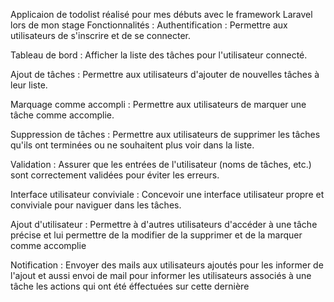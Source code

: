 Applicaion de todolist réalisé pour mes débuts avec le framework Laravel lors de mon stage 
Fonctionnalités :
Authentification : Permettre aux utilisateurs de s'inscrire et de se connecter.

Tableau de bord : Afficher la liste des tâches pour l'utilisateur connecté.

Ajout de tâches : Permettre aux utilisateurs d'ajouter de nouvelles tâches à leur liste.

Marquage comme accompli : Permettre aux utilisateurs de marquer une tâche comme accomplie.

Suppression de tâches : Permettre aux utilisateurs de supprimer les tâches qu'ils ont terminées ou ne souhaitent plus voir dans la liste.

Validation : Assurer que les entrées de l'utilisateur (noms de tâches, etc.) sont correctement validées pour éviter les erreurs.

Interface utilisateur conviviale : Concevoir une interface utilisateur propre et conviviale pour naviguer dans les tâches.

Ajout d'utilisateur : Permettre à d'autres utilisateurs d'accéder à une tâche précise et lui permettre de la modifier de la supprimer et de la marquer comme accomplie

Notification : Envoyer des mails aux utilisateurs ajoutés pour les informer de l'ajout et aussi envoi de mail pour informer les utilisateurs associés à une tâche les actions qui ont été éffectuées sur cette dernière 

